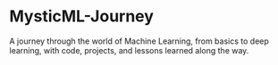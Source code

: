 # MysticML-Journey
A journey through the world of Machine Learning, from basics to deep learning, with code, projects, and lessons learned along the way.
